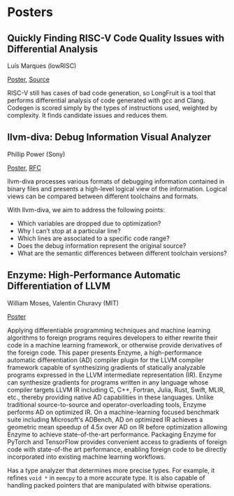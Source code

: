 # Posters

## Quickly Finding RISC-V Code Quality Issues with Differential Analysis

Luís Marques (lowRISC)

[Poster](https://d1keuthy5s86c8.cloudfront.net/static/ems/upload/files/poster.pdf),
[Source](https://github.com/lowRISC/longfruit)

RISC-V still has cases of bad code generation, so LongFruit is a tool
that performs differential analysis of code generated with gcc and
Clang. Codegen is scored simply by the types of instructions used,
weighted by complexity. It finds candidate issues and reduces them.

## llvm-diva: Debug Information Visual Analyzer

Phillip Power (Sony)

[Poster](https://d1keuthy5s86c8.cloudfront.net/static/ems/upload/files/llvm_diva_Poster.pdf),
[RFC](https://d1keuthy5s86c8.cloudfront.net/static/ems/upload/files/llvm_diva_RFC_DebugInformationVisualAnalyzer.pdf)

llvm-diva processes various formats of debugging information contained
in binary files and presents a high-level logical view of the
information. Logical views can be compared between different toolchains
and formats.

With llvm-diva, we aim to address the following points:

- Which variables are dropped due to optimization?
- Why I can’t stop at a particular line?
- Which lines are associated to a specific code range?
- Does the debug information represent the original source?
- What are the semantic differences between different toolchain versions?

## Enzyme: High-Performance Automatic Differentiation of LLVM

William Moses, Valentin Churavy (MIT)

[Poster](https://d1keuthy5s86c8.cloudfront.net/static/ems/upload/files/Enzyme_llvmdev.pdf)

Applying differentiable programming techniques and machine learning
algorithms to foreign programs requires developers to either rewrite
their code in a machine learning framework, or otherwise provide
derivatives of the foreign code. This paper presents Enzyme, a
high-performance automatic differentiation (AD) compiler plugin for the
LLVM compiler framework capable of synthesizing gradients of statically
analyzable programs expressed in the LLVM intermediate representation
(IR). Enzyme can synthesize gradients for programs written in any
language whose compiler targets LLVM IR including C, C++, Fortran,
Julia, Rust, Swift, MLIR, etc., thereby providing native AD capabilities
in these languages. Unlike traditional source-to-source and
operator-overloading tools, Enzyme performs AD on optimized IR. On a
machine-learning focused benchmark suite including Microsoft's ADBench,
AD on optimized IR achieves a geometric mean speedup of 4.5x over AD on
IR before optimization allowing Enzyme to achieve state-of-the-art
performance. Packaging Enzyme for PyTorch and TensorFlow provides
convenient access to gradients of foreign code with state-of-the art
performance, enabling foreign code to be directly incorporated into
existing machine learning workflows.

Has a type analyzer that determines more precise types. For example, it
refines `void *` in `memcpy` to a more accurate type. It is also capable
of handling packed pointers that are manipulated with bitwise
operations.
